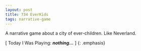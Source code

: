 ```yaml
---
layout: post
title: 734 EverKids
tags: narrative-game
---
```

A narrative game about a city of ever-children.  Like Neverland. 

[ Today I Was Playing: ***nothing...*** ]
{: .emphasis}